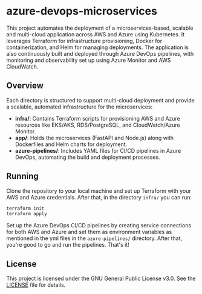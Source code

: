 # azure-devops-microservices
This project automates the deployment of a microservices-based, scalable and multi-cloud application across AWS and Azure using Kubernetes. It leverages Terraform for infrastructure provisioning, Docker for containerization, and Helm for managing deployments. The application is also continuously built and deployed through Azure DevOps pipelines, with monitoring and observability set up using Azure Monitor and AWS CloudWatch.

## Overview

Each directory is structured to support multi-cloud deployment and provide a scalable, automated infrastructure for the microservices:
- **infra/**: Contains Terraform scripts for provisioning AWS and Azure resources like EKS/AKS, RDS/PostgreSQL, and CloudWatch/Azure Monitor.
- **app/**: Holds the microservices (FastAPI and Node.js) along with Dockerfiles and Helm charts for deployment.
- **azure-pipelines/**: Includes YAML files for CI/CD pipelines in Azure DevOps, automating the build and deployment processes.

## Running

Clone the repository to your local machine and set up Terraform with your AWS and Azure credentials.
After that, in the directory `infra/` you can run:
```bash
terraform init
terraform apply
```
Set up the Azure DevOps CI/CD pipelines by creating service connections for both AWS and Azure and set them as environment variables as mentioned in the yml files in the `azure-pipelines/` directory. After that, you're good to go and run the pipelines. That's it!

## License

This project is licensed under the GNU General Public License v3.0. See the [LICENSE](LICENSE) file for details.
